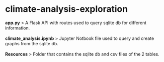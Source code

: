 # climate-analysis-exploration
<b>app.py</b> > A Flask API with routes used to query sqlite db for different information.<br/><br/>
<b>climate_analysis.ipynb</b> > Jupyter Notbook file used to query and create graphs from the sqlite db. <br/><br/>
<b>Resources</b> > Folder that contains the sqlite db and csv files of the 2 tables. 
